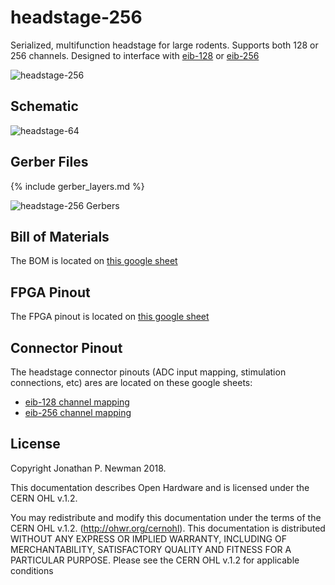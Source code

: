 # headstage-256
Serialized, multifunction headstage for large rodents. Supports both 128 or 256
channels. Designed to interface with [eib-128](../eib-128/README.md) or
[eib-256](../eib-256/README.md)

![headstage-256](./img/headstage-256.png)

## Schematic 
![headstage-64](./img/headstage-256_schematic.png)

## Gerber Files
{% include gerber_layers.md %}

![headstage-256 Gerbers](./img/headstage-256_gerbers.png)

## Bill of Materials
The BOM is located on [this google
sheet](https://docs.google.com/spreadsheets/d/1F-KWcdvH_63iXjZf0cgCfDiFX6XXW3qw6rlR8DZrFpQ/edit#gid=1075887549)

## FPGA Pinout
The FPGA pinout is located on [this google
sheet](https://docs.google.com/spreadsheets/d/1oJoQ89dJNL9LIiTrRnwJ_9KGiLzJ53Tju5Lfchuvsb0/edit#gid=1588805600)

## Connector Pinout
The headstage connector pinouts (ADC input mapping, stimulation connections,
etc) ares are located on these google sheets:

- [eib-128 channel mapping](https://docs.google.com/spreadsheets/d/11wRDYOqHN5lPb03yUdfXfK0zvaDYsVetplaNK-R90Gg/edit#gid=663991061)
- [eib-256 channel mapping](https://docs.google.com/spreadsheets/d/11wRDYOqHN5lPb03yUdfXfK0zvaDYsVetplaNK-R90Gg/edit#gid=538743909)

## License
Copyright Jonathan P. Newman 2018.

This documentation describes Open Hardware and is licensed under the
CERN OHL v.1.2.

You may redistribute and modify this documentation under the terms of the CERN
OHL v.1.2. (http://ohwr.org/cernohl). This documentation is distributed WITHOUT
ANY EXPRESS OR IMPLIED WARRANTY, INCLUDING OF MERCHANTABILITY, SATISFACTORY
QUALITY AND FITNESS FOR A PARTICULAR PURPOSE. Please see the CERN OHL v.1.2 for
applicable conditions
